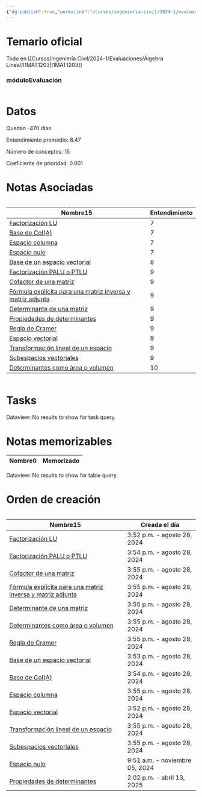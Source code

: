 ```yaml
---
{"dg-publish":true,"permalink":"/cursos/ingenieria-civil/2024-1/evaluaciones/algebra-lineal/i2-mat-1203/","tags":["evaluación"]}
---
```


# Temario oficial

Todo en [[Cursos/Ingeniería Civil/2024-1/Evaluaciones/Álgebra Lineal/I1MAT1203\|I1MAT1203]]

<h3><span>móduloEvaluación</span></h3><p><span><div class="block-language-dataviewjs node-insert-event" style="overflow-x: auto;"><h1 dir="auto"><span>Datos</span></h1><p dir="auto"><span>Quedan -470 días</span></p><p dir="auto"><span>Entendimiento promedio: 8.47</span></p><p dir="auto"><span>Número de conceptos: 15</span></p><p dir="auto"><span>Coeficiente de prioridad: 0.001</span></p><h1 dir="auto"><span>Notas Asociadas</span></h1><div dir="auto" style="overflow-x: auto;"><table class="dataview table-view-table"><thead class="table-view-thead"><tr class="table-view-tr-header"><th class="table-view-th" dir="auto"><span>Nombre</span><span class="dataview small-text">15</span></th><th class="table-view-th" dir="auto"><span>Entendimiento</span></th></tr></thead><tbody class="table-view-tbody"><tr><td dir="auto"><span><a data-tooltip-position="top" aria-label="Cursos/Ingeniería Civil/2024-1/Álgebra Lineal/3 Álgebra de Matrices/Factorización LU.md" data-href="Cursos/Ingeniería Civil/2024-1/Álgebra Lineal/3 Álgebra de Matrices/Factorización LU.md" href="Cursos/Ingeniería Civil/2024-1/Álgebra Lineal/3 Álgebra de Matrices/Factorización LU.md" class="original-internal-link" target="_blank" rel="noopener nofollow" style="display: none;">Factorización LU</a><a data-tooltip-position="top" aria-label="Cursos/Ingeniería Civil/2024-1/Álgebra Lineal/3 Álgebra de Matrices/Factorización LU.md" data-href="Cursos/Ingeniería Civil/2024-1/Álgebra Lineal/3 Álgebra de Matrices/Factorización LU.md" href="Cursos/Ingeniería Civil/2024-1/Álgebra Lineal/3 Álgebra de Matrices/Factorización LU.md" class="internal-link mathLink-internal-link" target="_blank" rel="noopener nofollow">Factorización LU</a></span></td><td dir="auto"><span>7</span></td></tr><tr><td dir="auto"><span><a data-tooltip-position="top" aria-label="Cursos/Ingeniería Civil/2024-1/Álgebra Lineal/5 Subespacios y Dimension/Base de Col(A).md" data-href="Cursos/Ingeniería Civil/2024-1/Álgebra Lineal/5 Subespacios y Dimension/Base de Col(A).md" href="Cursos/Ingeniería Civil/2024-1/Álgebra Lineal/5 Subespacios y Dimension/Base de Col(A).md" class="original-internal-link" target="_blank" rel="noopener nofollow" style="display: none;">Base de Col(A)</a><a data-tooltip-position="top" aria-label="Cursos/Ingeniería Civil/2024-1/Álgebra Lineal/5 Subespacios y Dimension/Base de Col(A).md" data-href="Cursos/Ingeniería Civil/2024-1/Álgebra Lineal/5 Subespacios y Dimension/Base de Col(A).md" href="Cursos/Ingeniería Civil/2024-1/Álgebra Lineal/5 Subespacios y Dimension/Base de Col(A).md" class="internal-link mathLink-internal-link" target="_blank" rel="noopener nofollow">Base de Col(A)</a></span></td><td dir="auto"><span>7</span></td></tr><tr><td dir="auto"><span><a data-tooltip-position="top" aria-label="Cursos/Ingeniería Civil/2024-1/Álgebra Lineal/5 Subespacios y Dimension/Espacio columna.md" data-href="Cursos/Ingeniería Civil/2024-1/Álgebra Lineal/5 Subespacios y Dimension/Espacio columna.md" href="Cursos/Ingeniería Civil/2024-1/Álgebra Lineal/5 Subespacios y Dimension/Espacio columna.md" class="original-internal-link" target="_blank" rel="noopener nofollow" style="display: none;">Espacio columna</a><a data-tooltip-position="top" aria-label="Cursos/Ingeniería Civil/2024-1/Álgebra Lineal/5 Subespacios y Dimension/Espacio columna.md" data-href="Cursos/Ingeniería Civil/2024-1/Álgebra Lineal/5 Subespacios y Dimension/Espacio columna.md" href="Cursos/Ingeniería Civil/2024-1/Álgebra Lineal/5 Subespacios y Dimension/Espacio columna.md" class="internal-link mathLink-internal-link" target="_blank" rel="noopener nofollow">Espacio columna</a></span></td><td dir="auto"><span>7</span></td></tr><tr><td dir="auto"><span><a data-tooltip-position="top" aria-label="Cursos/Ingeniería Civil/2024-1/Álgebra Lineal/5 Subespacios y Dimension/Espacio nulo.md" data-href="Cursos/Ingeniería Civil/2024-1/Álgebra Lineal/5 Subespacios y Dimension/Espacio nulo.md" href="Cursos/Ingeniería Civil/2024-1/Álgebra Lineal/5 Subespacios y Dimension/Espacio nulo.md" class="original-internal-link" target="_blank" rel="noopener nofollow" style="display: none;">Espacio nulo</a><a data-tooltip-position="top" aria-label="Cursos/Ingeniería Civil/2024-1/Álgebra Lineal/5 Subespacios y Dimension/Espacio nulo.md" data-href="Cursos/Ingeniería Civil/2024-1/Álgebra Lineal/5 Subespacios y Dimension/Espacio nulo.md" href="Cursos/Ingeniería Civil/2024-1/Álgebra Lineal/5 Subespacios y Dimension/Espacio nulo.md" class="internal-link mathLink-internal-link" target="_blank" rel="noopener nofollow">Espacio nulo</a></span></td><td dir="auto"><span>7</span></td></tr><tr><td dir="auto"><span><a data-tooltip-position="top" aria-label="Cursos/Ingeniería Civil/2024-1/Álgebra Lineal/5 Subespacios y Dimension/Base de un espacio vectorial.md" data-href="Cursos/Ingeniería Civil/2024-1/Álgebra Lineal/5 Subespacios y Dimension/Base de un espacio vectorial.md" href="Cursos/Ingeniería Civil/2024-1/Álgebra Lineal/5 Subespacios y Dimension/Base de un espacio vectorial.md" class="original-internal-link" target="_blank" rel="noopener nofollow" style="display: none;">Base de un espacio vectorial</a><a data-tooltip-position="top" aria-label="Cursos/Ingeniería Civil/2024-1/Álgebra Lineal/5 Subespacios y Dimension/Base de un espacio vectorial.md" data-href="Cursos/Ingeniería Civil/2024-1/Álgebra Lineal/5 Subespacios y Dimension/Base de un espacio vectorial.md" href="Cursos/Ingeniería Civil/2024-1/Álgebra Lineal/5 Subespacios y Dimension/Base de un espacio vectorial.md" class="internal-link mathLink-internal-link" target="_blank" rel="noopener nofollow">Base de un espacio vectorial</a></span></td><td dir="auto"><span>8</span></td></tr><tr><td dir="auto"><span><a data-tooltip-position="top" aria-label="Cursos/Ingeniería Civil/2024-1/Álgebra Lineal/3 Álgebra de Matrices/Factorización PALU o PTLU.md" data-href="Cursos/Ingeniería Civil/2024-1/Álgebra Lineal/3 Álgebra de Matrices/Factorización PALU o PTLU.md" href="Cursos/Ingeniería Civil/2024-1/Álgebra Lineal/3 Álgebra de Matrices/Factorización PALU o PTLU.md" class="original-internal-link" target="_blank" rel="noopener nofollow" style="display: none;">Factorización PALU o PTLU</a><a data-tooltip-position="top" aria-label="Cursos/Ingeniería Civil/2024-1/Álgebra Lineal/3 Álgebra de Matrices/Factorización PALU o PTLU.md" data-href="Cursos/Ingeniería Civil/2024-1/Álgebra Lineal/3 Álgebra de Matrices/Factorización PALU o PTLU.md" href="Cursos/Ingeniería Civil/2024-1/Álgebra Lineal/3 Álgebra de Matrices/Factorización PALU o PTLU.md" class="internal-link mathLink-internal-link" target="_blank" rel="noopener nofollow">Factorización PALU o PTLU</a></span></td><td dir="auto"><span>9</span></td></tr><tr><td dir="auto"><span><a data-tooltip-position="top" aria-label="Cursos/Ingeniería Civil/2024-1/Álgebra Lineal/4 Determinantes/Cofactor de una matriz.md" data-href="Cursos/Ingeniería Civil/2024-1/Álgebra Lineal/4 Determinantes/Cofactor de una matriz.md" href="Cursos/Ingeniería Civil/2024-1/Álgebra Lineal/4 Determinantes/Cofactor de una matriz.md" class="original-internal-link" target="_blank" rel="noopener nofollow" style="display: none;">Cofactor de una matriz</a><a data-tooltip-position="top" aria-label="Cursos/Ingeniería Civil/2024-1/Álgebra Lineal/4 Determinantes/Cofactor de una matriz.md" data-href="Cursos/Ingeniería Civil/2024-1/Álgebra Lineal/4 Determinantes/Cofactor de una matriz.md" href="Cursos/Ingeniería Civil/2024-1/Álgebra Lineal/4 Determinantes/Cofactor de una matriz.md" class="internal-link mathLink-internal-link" target="_blank" rel="noopener nofollow">Cofactor de una matriz</a></span></td><td dir="auto"><span>9</span></td></tr><tr><td dir="auto"><span><a data-tooltip-position="top" aria-label="Cursos/Ingeniería Civil/2024-1/Álgebra Lineal/4 Determinantes/Fórmula explícita para una matriz inversa y matriz adjunta.md" data-href="Cursos/Ingeniería Civil/2024-1/Álgebra Lineal/4 Determinantes/Fórmula explícita para una matriz inversa y matriz adjunta.md" href="Cursos/Ingeniería Civil/2024-1/Álgebra Lineal/4 Determinantes/Fórmula explícita para una matriz inversa y matriz adjunta.md" class="original-internal-link" target="_blank" rel="noopener nofollow" style="display: none;">Fórmula explícita para una matriz inversa y matriz adjunta</a><a data-tooltip-position="top" aria-label="Cursos/Ingeniería Civil/2024-1/Álgebra Lineal/4 Determinantes/Fórmula explícita para una matriz inversa y matriz adjunta.md" data-href="Cursos/Ingeniería Civil/2024-1/Álgebra Lineal/4 Determinantes/Fórmula explícita para una matriz inversa y matriz adjunta.md" href="Cursos/Ingeniería Civil/2024-1/Álgebra Lineal/4 Determinantes/Fórmula explícita para una matriz inversa y matriz adjunta.md" class="internal-link mathLink-internal-link" target="_blank" rel="noopener nofollow">Fórmula explícita para una matriz inversa y matriz adjunta</a></span></td><td dir="auto"><span>9</span></td></tr><tr><td dir="auto"><span><a data-tooltip-position="top" aria-label="Cursos/Ingeniería Civil/2024-1/Álgebra Lineal/4 Determinantes/Determinante de una matriz.md" data-href="Cursos/Ingeniería Civil/2024-1/Álgebra Lineal/4 Determinantes/Determinante de una matriz.md" href="Cursos/Ingeniería Civil/2024-1/Álgebra Lineal/4 Determinantes/Determinante de una matriz.md" class="original-internal-link" target="_blank" rel="noopener nofollow" style="display: none;">Determinante de una matriz</a><a data-tooltip-position="top" aria-label="Cursos/Ingeniería Civil/2024-1/Álgebra Lineal/4 Determinantes/Determinante de una matriz.md" data-href="Cursos/Ingeniería Civil/2024-1/Álgebra Lineal/4 Determinantes/Determinante de una matriz.md" href="Cursos/Ingeniería Civil/2024-1/Álgebra Lineal/4 Determinantes/Determinante de una matriz.md" class="internal-link mathLink-internal-link" target="_blank" rel="noopener nofollow">Determinante de una matriz</a></span></td><td dir="auto"><span>9</span></td></tr><tr><td dir="auto"><span><a data-tooltip-position="top" aria-label="Cursos/Ingeniería Civil/2024-1/Álgebra Lineal/4 Determinantes/Propiedades de determinantes.md" data-href="Cursos/Ingeniería Civil/2024-1/Álgebra Lineal/4 Determinantes/Propiedades de determinantes.md" href="Cursos/Ingeniería Civil/2024-1/Álgebra Lineal/4 Determinantes/Propiedades de determinantes.md" class="original-internal-link" target="_blank" rel="noopener nofollow" style="display: none;">Propiedades de determinantes</a><a data-tooltip-position="top" aria-label="Cursos/Ingeniería Civil/2024-1/Álgebra Lineal/4 Determinantes/Propiedades de determinantes.md" data-href="Cursos/Ingeniería Civil/2024-1/Álgebra Lineal/4 Determinantes/Propiedades de determinantes.md" href="Cursos/Ingeniería Civil/2024-1/Álgebra Lineal/4 Determinantes/Propiedades de determinantes.md" class="internal-link mathLink-internal-link" target="_blank" rel="noopener nofollow">Propiedades de determinantes</a></span></td><td dir="auto"><span>9</span></td></tr><tr><td dir="auto"><span><a data-tooltip-position="top" aria-label="Cursos/Ingeniería Civil/2024-1/Álgebra Lineal/4 Determinantes/Regla de Cramer.md" data-href="Cursos/Ingeniería Civil/2024-1/Álgebra Lineal/4 Determinantes/Regla de Cramer.md" href="Cursos/Ingeniería Civil/2024-1/Álgebra Lineal/4 Determinantes/Regla de Cramer.md" class="original-internal-link" target="_blank" rel="noopener nofollow" style="display: none;">Regla de Cramer</a><a data-tooltip-position="top" aria-label="Cursos/Ingeniería Civil/2024-1/Álgebra Lineal/4 Determinantes/Regla de Cramer.md" data-href="Cursos/Ingeniería Civil/2024-1/Álgebra Lineal/4 Determinantes/Regla de Cramer.md" href="Cursos/Ingeniería Civil/2024-1/Álgebra Lineal/4 Determinantes/Regla de Cramer.md" class="internal-link mathLink-internal-link" target="_blank" rel="noopener nofollow">Regla de Cramer</a></span></td><td dir="auto"><span>9</span></td></tr><tr><td dir="auto"><span><a data-tooltip-position="top" aria-label="Cursos/Ingeniería Civil/2024-1/Álgebra Lineal/5 Subespacios y Dimension/Espacio vectorial.md" data-href="Cursos/Ingeniería Civil/2024-1/Álgebra Lineal/5 Subespacios y Dimension/Espacio vectorial.md" href="Cursos/Ingeniería Civil/2024-1/Álgebra Lineal/5 Subespacios y Dimension/Espacio vectorial.md" class="original-internal-link" target="_blank" rel="noopener nofollow" style="display: none;">Espacio vectorial</a><a data-tooltip-position="top" aria-label="Cursos/Ingeniería Civil/2024-1/Álgebra Lineal/5 Subespacios y Dimension/Espacio vectorial.md" data-href="Cursos/Ingeniería Civil/2024-1/Álgebra Lineal/5 Subespacios y Dimension/Espacio vectorial.md" href="Cursos/Ingeniería Civil/2024-1/Álgebra Lineal/5 Subespacios y Dimension/Espacio vectorial.md" class="internal-link mathLink-internal-link" target="_blank" rel="noopener nofollow">Espacio vectorial</a></span></td><td dir="auto"><span>9</span></td></tr><tr><td dir="auto"><span><a data-tooltip-position="top" aria-label="Cursos/Ingeniería Civil/2024-1/Álgebra Lineal/5 Subespacios y Dimension/Transformación lineal de un espacio.md" data-href="Cursos/Ingeniería Civil/2024-1/Álgebra Lineal/5 Subespacios y Dimension/Transformación lineal de un espacio.md" href="Cursos/Ingeniería Civil/2024-1/Álgebra Lineal/5 Subespacios y Dimension/Transformación lineal de un espacio.md" class="original-internal-link" target="_blank" rel="noopener nofollow" style="display: none;">Transformación lineal de un espacio</a><a data-tooltip-position="top" aria-label="Cursos/Ingeniería Civil/2024-1/Álgebra Lineal/5 Subespacios y Dimension/Transformación lineal de un espacio.md" data-href="Cursos/Ingeniería Civil/2024-1/Álgebra Lineal/5 Subespacios y Dimension/Transformación lineal de un espacio.md" href="Cursos/Ingeniería Civil/2024-1/Álgebra Lineal/5 Subespacios y Dimension/Transformación lineal de un espacio.md" class="internal-link mathLink-internal-link" target="_blank" rel="noopener nofollow">Transformación lineal de un espacio</a></span></td><td dir="auto"><span>9</span></td></tr><tr><td dir="auto"><span><a data-tooltip-position="top" aria-label="Cursos/Ingeniería Civil/2024-1/Álgebra Lineal/5 Subespacios y Dimension/Subespacios vectoriales.md" data-href="Cursos/Ingeniería Civil/2024-1/Álgebra Lineal/5 Subespacios y Dimension/Subespacios vectoriales.md" href="Cursos/Ingeniería Civil/2024-1/Álgebra Lineal/5 Subespacios y Dimension/Subespacios vectoriales.md" class="original-internal-link" target="_blank" rel="noopener nofollow" style="display: none;">Subespacios vectoriales</a><a data-tooltip-position="top" aria-label="Cursos/Ingeniería Civil/2024-1/Álgebra Lineal/5 Subespacios y Dimension/Subespacios vectoriales.md" data-href="Cursos/Ingeniería Civil/2024-1/Álgebra Lineal/5 Subespacios y Dimension/Subespacios vectoriales.md" href="Cursos/Ingeniería Civil/2024-1/Álgebra Lineal/5 Subespacios y Dimension/Subespacios vectoriales.md" class="internal-link mathLink-internal-link" target="_blank" rel="noopener nofollow">Subespacios vectoriales</a></span></td><td dir="auto"><span>9</span></td></tr><tr><td dir="auto"><span><a data-tooltip-position="top" aria-label="Cursos/Ingeniería Civil/2024-1/Álgebra Lineal/4 Determinantes/Determinantes como área o volumen.md" data-href="Cursos/Ingeniería Civil/2024-1/Álgebra Lineal/4 Determinantes/Determinantes como área o volumen.md" href="Cursos/Ingeniería Civil/2024-1/Álgebra Lineal/4 Determinantes/Determinantes como área o volumen.md" class="original-internal-link" target="_blank" rel="noopener nofollow" style="display: none;">Determinantes como área o volumen</a><a data-tooltip-position="top" aria-label="Cursos/Ingeniería Civil/2024-1/Álgebra Lineal/4 Determinantes/Determinantes como área o volumen.md" data-href="Cursos/Ingeniería Civil/2024-1/Álgebra Lineal/4 Determinantes/Determinantes como área o volumen.md" href="Cursos/Ingeniería Civil/2024-1/Álgebra Lineal/4 Determinantes/Determinantes como área o volumen.md" class="internal-link mathLink-internal-link" target="_blank" rel="noopener nofollow">Determinantes como área o volumen</a></span></td><td dir="auto"><span>10</span></td></tr></tbody></table></div><h1 dir="auto"><span>Tasks</span></h1><div><div class="dataview dataview-error-box"><p class="dataview dataview-error-message" dir="auto">Dataview: No results to show for task query.</p></div></div><h1 dir="auto"><span>Notas memorizables</span></h1><div><table class="dataview table-view-table"><thead class="table-view-thead"><tr class="table-view-tr-header"><th class="table-view-th"><span>Nombre</span><span class="dataview small-text">0</span></th><th class="table-view-th"><span>Memorizado</span></th></tr></thead><tbody class="table-view-tbody"></tbody></table><div class="dataview dataview-error-box"><p class="dataview dataview-error-message" dir="auto">Dataview: No results to show for table query.</p></div></div><h1 dir="auto"><span>Orden de creación</span></h1><div dir="auto" style="overflow-x: auto;"><table class="dataview table-view-table"><thead class="table-view-thead"><tr class="table-view-tr-header"><th class="table-view-th" dir="auto"><span>Nombre</span><span class="dataview small-text">15</span></th><th class="table-view-th" dir="auto"><span>Creada el día</span></th></tr></thead><tbody class="table-view-tbody"><tr><td dir="auto"><span><a data-tooltip-position="top" aria-label="Cursos/Ingeniería Civil/2024-1/Álgebra Lineal/3 Álgebra de Matrices/Factorización LU.md" data-href="Cursos/Ingeniería Civil/2024-1/Álgebra Lineal/3 Álgebra de Matrices/Factorización LU.md" href="Cursos/Ingeniería Civil/2024-1/Álgebra Lineal/3 Álgebra de Matrices/Factorización LU.md" class="original-internal-link" target="_blank" rel="noopener nofollow" style="display: none;">Factorización LU</a><a data-tooltip-position="top" aria-label="Cursos/Ingeniería Civil/2024-1/Álgebra Lineal/3 Álgebra de Matrices/Factorización LU.md" data-href="Cursos/Ingeniería Civil/2024-1/Álgebra Lineal/3 Álgebra de Matrices/Factorización LU.md" href="Cursos/Ingeniería Civil/2024-1/Álgebra Lineal/3 Álgebra de Matrices/Factorización LU.md" class="internal-link mathLink-internal-link" target="_blank" rel="noopener nofollow">Factorización LU</a></span></td><td dir="ltr">3:52 p.m. - agosto 28, 2024</td></tr><tr><td dir="auto"><span><a data-tooltip-position="top" aria-label="Cursos/Ingeniería Civil/2024-1/Álgebra Lineal/3 Álgebra de Matrices/Factorización PALU o PTLU.md" data-href="Cursos/Ingeniería Civil/2024-1/Álgebra Lineal/3 Álgebra de Matrices/Factorización PALU o PTLU.md" href="Cursos/Ingeniería Civil/2024-1/Álgebra Lineal/3 Álgebra de Matrices/Factorización PALU o PTLU.md" class="original-internal-link" target="_blank" rel="noopener nofollow" style="display: none;">Factorización PALU o PTLU</a><a data-tooltip-position="top" aria-label="Cursos/Ingeniería Civil/2024-1/Álgebra Lineal/3 Álgebra de Matrices/Factorización PALU o PTLU.md" data-href="Cursos/Ingeniería Civil/2024-1/Álgebra Lineal/3 Álgebra de Matrices/Factorización PALU o PTLU.md" href="Cursos/Ingeniería Civil/2024-1/Álgebra Lineal/3 Álgebra de Matrices/Factorización PALU o PTLU.md" class="internal-link mathLink-internal-link" target="_blank" rel="noopener nofollow">Factorización PALU o PTLU</a></span></td><td dir="ltr">3:54 p.m. - agosto 28, 2024</td></tr><tr><td dir="auto"><span><a data-tooltip-position="top" aria-label="Cursos/Ingeniería Civil/2024-1/Álgebra Lineal/4 Determinantes/Cofactor de una matriz.md" data-href="Cursos/Ingeniería Civil/2024-1/Álgebra Lineal/4 Determinantes/Cofactor de una matriz.md" href="Cursos/Ingeniería Civil/2024-1/Álgebra Lineal/4 Determinantes/Cofactor de una matriz.md" class="original-internal-link" target="_blank" rel="noopener nofollow" style="display: none;">Cofactor de una matriz</a><a data-tooltip-position="top" aria-label="Cursos/Ingeniería Civil/2024-1/Álgebra Lineal/4 Determinantes/Cofactor de una matriz.md" data-href="Cursos/Ingeniería Civil/2024-1/Álgebra Lineal/4 Determinantes/Cofactor de una matriz.md" href="Cursos/Ingeniería Civil/2024-1/Álgebra Lineal/4 Determinantes/Cofactor de una matriz.md" class="internal-link mathLink-internal-link" target="_blank" rel="noopener nofollow">Cofactor de una matriz</a></span></td><td dir="ltr">3:55 p.m. - agosto 28, 2024</td></tr><tr><td dir="auto"><span><a data-tooltip-position="top" aria-label="Cursos/Ingeniería Civil/2024-1/Álgebra Lineal/4 Determinantes/Fórmula explícita para una matriz inversa y matriz adjunta.md" data-href="Cursos/Ingeniería Civil/2024-1/Álgebra Lineal/4 Determinantes/Fórmula explícita para una matriz inversa y matriz adjunta.md" href="Cursos/Ingeniería Civil/2024-1/Álgebra Lineal/4 Determinantes/Fórmula explícita para una matriz inversa y matriz adjunta.md" class="original-internal-link" target="_blank" rel="noopener nofollow" style="display: none;">Fórmula explícita para una matriz inversa y matriz adjunta</a><a data-tooltip-position="top" aria-label="Cursos/Ingeniería Civil/2024-1/Álgebra Lineal/4 Determinantes/Fórmula explícita para una matriz inversa y matriz adjunta.md" data-href="Cursos/Ingeniería Civil/2024-1/Álgebra Lineal/4 Determinantes/Fórmula explícita para una matriz inversa y matriz adjunta.md" href="Cursos/Ingeniería Civil/2024-1/Álgebra Lineal/4 Determinantes/Fórmula explícita para una matriz inversa y matriz adjunta.md" class="internal-link mathLink-internal-link" target="_blank" rel="noopener nofollow">Fórmula explícita para una matriz inversa y matriz adjunta</a></span></td><td dir="ltr">3:55 p.m. - agosto 28, 2024</td></tr><tr><td dir="auto"><span><a data-tooltip-position="top" aria-label="Cursos/Ingeniería Civil/2024-1/Álgebra Lineal/4 Determinantes/Determinante de una matriz.md" data-href="Cursos/Ingeniería Civil/2024-1/Álgebra Lineal/4 Determinantes/Determinante de una matriz.md" href="Cursos/Ingeniería Civil/2024-1/Álgebra Lineal/4 Determinantes/Determinante de una matriz.md" class="original-internal-link" target="_blank" rel="noopener nofollow" style="display: none;">Determinante de una matriz</a><a data-tooltip-position="top" aria-label="Cursos/Ingeniería Civil/2024-1/Álgebra Lineal/4 Determinantes/Determinante de una matriz.md" data-href="Cursos/Ingeniería Civil/2024-1/Álgebra Lineal/4 Determinantes/Determinante de una matriz.md" href="Cursos/Ingeniería Civil/2024-1/Álgebra Lineal/4 Determinantes/Determinante de una matriz.md" class="internal-link mathLink-internal-link" target="_blank" rel="noopener nofollow">Determinante de una matriz</a></span></td><td dir="ltr">3:55 p.m. - agosto 28, 2024</td></tr><tr><td dir="auto"><span><a data-tooltip-position="top" aria-label="Cursos/Ingeniería Civil/2024-1/Álgebra Lineal/4 Determinantes/Determinantes como área o volumen.md" data-href="Cursos/Ingeniería Civil/2024-1/Álgebra Lineal/4 Determinantes/Determinantes como área o volumen.md" href="Cursos/Ingeniería Civil/2024-1/Álgebra Lineal/4 Determinantes/Determinantes como área o volumen.md" class="original-internal-link" target="_blank" rel="noopener nofollow" style="display: none;">Determinantes como área o volumen</a><a data-tooltip-position="top" aria-label="Cursos/Ingeniería Civil/2024-1/Álgebra Lineal/4 Determinantes/Determinantes como área o volumen.md" data-href="Cursos/Ingeniería Civil/2024-1/Álgebra Lineal/4 Determinantes/Determinantes como área o volumen.md" href="Cursos/Ingeniería Civil/2024-1/Álgebra Lineal/4 Determinantes/Determinantes como área o volumen.md" class="internal-link mathLink-internal-link" target="_blank" rel="noopener nofollow">Determinantes como área o volumen</a></span></td><td dir="ltr">3:55 p.m. - agosto 28, 2024</td></tr><tr><td dir="auto"><span><a data-tooltip-position="top" aria-label="Cursos/Ingeniería Civil/2024-1/Álgebra Lineal/4 Determinantes/Regla de Cramer.md" data-href="Cursos/Ingeniería Civil/2024-1/Álgebra Lineal/4 Determinantes/Regla de Cramer.md" href="Cursos/Ingeniería Civil/2024-1/Álgebra Lineal/4 Determinantes/Regla de Cramer.md" class="original-internal-link" target="_blank" rel="noopener nofollow" style="display: none;">Regla de Cramer</a><a data-tooltip-position="top" aria-label="Cursos/Ingeniería Civil/2024-1/Álgebra Lineal/4 Determinantes/Regla de Cramer.md" data-href="Cursos/Ingeniería Civil/2024-1/Álgebra Lineal/4 Determinantes/Regla de Cramer.md" href="Cursos/Ingeniería Civil/2024-1/Álgebra Lineal/4 Determinantes/Regla de Cramer.md" class="internal-link mathLink-internal-link" target="_blank" rel="noopener nofollow">Regla de Cramer</a></span></td><td dir="ltr">3:55 p.m. - agosto 28, 2024</td></tr><tr><td dir="auto"><span><a data-tooltip-position="top" aria-label="Cursos/Ingeniería Civil/2024-1/Álgebra Lineal/5 Subespacios y Dimension/Base de un espacio vectorial.md" data-href="Cursos/Ingeniería Civil/2024-1/Álgebra Lineal/5 Subespacios y Dimension/Base de un espacio vectorial.md" href="Cursos/Ingeniería Civil/2024-1/Álgebra Lineal/5 Subespacios y Dimension/Base de un espacio vectorial.md" class="original-internal-link" target="_blank" rel="noopener nofollow" style="display: none;">Base de un espacio vectorial</a><a data-tooltip-position="top" aria-label="Cursos/Ingeniería Civil/2024-1/Álgebra Lineal/5 Subespacios y Dimension/Base de un espacio vectorial.md" data-href="Cursos/Ingeniería Civil/2024-1/Álgebra Lineal/5 Subespacios y Dimension/Base de un espacio vectorial.md" href="Cursos/Ingeniería Civil/2024-1/Álgebra Lineal/5 Subespacios y Dimension/Base de un espacio vectorial.md" class="internal-link mathLink-internal-link" target="_blank" rel="noopener nofollow">Base de un espacio vectorial</a></span></td><td dir="ltr">3:53 p.m. - agosto 28, 2024</td></tr><tr><td dir="auto"><span><a data-tooltip-position="top" aria-label="Cursos/Ingeniería Civil/2024-1/Álgebra Lineal/5 Subespacios y Dimension/Base de Col(A).md" data-href="Cursos/Ingeniería Civil/2024-1/Álgebra Lineal/5 Subespacios y Dimension/Base de Col(A).md" href="Cursos/Ingeniería Civil/2024-1/Álgebra Lineal/5 Subespacios y Dimension/Base de Col(A).md" class="original-internal-link" target="_blank" rel="noopener nofollow" style="display: none;">Base de Col(A)</a><a data-tooltip-position="top" aria-label="Cursos/Ingeniería Civil/2024-1/Álgebra Lineal/5 Subespacios y Dimension/Base de Col(A).md" data-href="Cursos/Ingeniería Civil/2024-1/Álgebra Lineal/5 Subespacios y Dimension/Base de Col(A).md" href="Cursos/Ingeniería Civil/2024-1/Álgebra Lineal/5 Subespacios y Dimension/Base de Col(A).md" class="internal-link mathLink-internal-link" target="_blank" rel="noopener nofollow">Base de Col(A)</a></span></td><td dir="ltr">3:54 p.m. - agosto 28, 2024</td></tr><tr><td dir="auto"><span><a data-tooltip-position="top" aria-label="Cursos/Ingeniería Civil/2024-1/Álgebra Lineal/5 Subespacios y Dimension/Espacio columna.md" data-href="Cursos/Ingeniería Civil/2024-1/Álgebra Lineal/5 Subespacios y Dimension/Espacio columna.md" href="Cursos/Ingeniería Civil/2024-1/Álgebra Lineal/5 Subespacios y Dimension/Espacio columna.md" class="original-internal-link" target="_blank" rel="noopener nofollow" style="display: none;">Espacio columna</a><a data-tooltip-position="top" aria-label="Cursos/Ingeniería Civil/2024-1/Álgebra Lineal/5 Subespacios y Dimension/Espacio columna.md" data-href="Cursos/Ingeniería Civil/2024-1/Álgebra Lineal/5 Subespacios y Dimension/Espacio columna.md" href="Cursos/Ingeniería Civil/2024-1/Álgebra Lineal/5 Subespacios y Dimension/Espacio columna.md" class="internal-link mathLink-internal-link" target="_blank" rel="noopener nofollow">Espacio columna</a></span></td><td dir="ltr">3:55 p.m. - agosto 28, 2024</td></tr><tr><td dir="auto"><span><a data-tooltip-position="top" aria-label="Cursos/Ingeniería Civil/2024-1/Álgebra Lineal/5 Subespacios y Dimension/Espacio vectorial.md" data-href="Cursos/Ingeniería Civil/2024-1/Álgebra Lineal/5 Subespacios y Dimension/Espacio vectorial.md" href="Cursos/Ingeniería Civil/2024-1/Álgebra Lineal/5 Subespacios y Dimension/Espacio vectorial.md" class="original-internal-link" target="_blank" rel="noopener nofollow" style="display: none;">Espacio vectorial</a><a data-tooltip-position="top" aria-label="Cursos/Ingeniería Civil/2024-1/Álgebra Lineal/5 Subespacios y Dimension/Espacio vectorial.md" data-href="Cursos/Ingeniería Civil/2024-1/Álgebra Lineal/5 Subespacios y Dimension/Espacio vectorial.md" href="Cursos/Ingeniería Civil/2024-1/Álgebra Lineal/5 Subespacios y Dimension/Espacio vectorial.md" class="internal-link mathLink-internal-link" target="_blank" rel="noopener nofollow">Espacio vectorial</a></span></td><td dir="ltr">3:52 p.m. - agosto 28, 2024</td></tr><tr><td dir="auto"><span><a data-tooltip-position="top" aria-label="Cursos/Ingeniería Civil/2024-1/Álgebra Lineal/5 Subespacios y Dimension/Transformación lineal de un espacio.md" data-href="Cursos/Ingeniería Civil/2024-1/Álgebra Lineal/5 Subespacios y Dimension/Transformación lineal de un espacio.md" href="Cursos/Ingeniería Civil/2024-1/Álgebra Lineal/5 Subespacios y Dimension/Transformación lineal de un espacio.md" class="original-internal-link" target="_blank" rel="noopener nofollow" style="display: none;">Transformación lineal de un espacio</a><a data-tooltip-position="top" aria-label="Cursos/Ingeniería Civil/2024-1/Álgebra Lineal/5 Subespacios y Dimension/Transformación lineal de un espacio.md" data-href="Cursos/Ingeniería Civil/2024-1/Álgebra Lineal/5 Subespacios y Dimension/Transformación lineal de un espacio.md" href="Cursos/Ingeniería Civil/2024-1/Álgebra Lineal/5 Subespacios y Dimension/Transformación lineal de un espacio.md" class="internal-link mathLink-internal-link" target="_blank" rel="noopener nofollow">Transformación lineal de un espacio</a></span></td><td dir="ltr">3:55 p.m. - agosto 28, 2024</td></tr><tr><td dir="auto"><span><a data-tooltip-position="top" aria-label="Cursos/Ingeniería Civil/2024-1/Álgebra Lineal/5 Subespacios y Dimension/Subespacios vectoriales.md" data-href="Cursos/Ingeniería Civil/2024-1/Álgebra Lineal/5 Subespacios y Dimension/Subespacios vectoriales.md" href="Cursos/Ingeniería Civil/2024-1/Álgebra Lineal/5 Subespacios y Dimension/Subespacios vectoriales.md" class="original-internal-link" target="_blank" rel="noopener nofollow" style="display: none;">Subespacios vectoriales</a><a data-tooltip-position="top" aria-label="Cursos/Ingeniería Civil/2024-1/Álgebra Lineal/5 Subespacios y Dimension/Subespacios vectoriales.md" data-href="Cursos/Ingeniería Civil/2024-1/Álgebra Lineal/5 Subespacios y Dimension/Subespacios vectoriales.md" href="Cursos/Ingeniería Civil/2024-1/Álgebra Lineal/5 Subespacios y Dimension/Subespacios vectoriales.md" class="internal-link mathLink-internal-link" target="_blank" rel="noopener nofollow">Subespacios vectoriales</a></span></td><td dir="ltr">3:55 p.m. - agosto 28, 2024</td></tr><tr><td dir="auto"><span><a data-tooltip-position="top" aria-label="Cursos/Ingeniería Civil/2024-1/Álgebra Lineal/5 Subespacios y Dimension/Espacio nulo.md" data-href="Cursos/Ingeniería Civil/2024-1/Álgebra Lineal/5 Subespacios y Dimension/Espacio nulo.md" href="Cursos/Ingeniería Civil/2024-1/Álgebra Lineal/5 Subespacios y Dimension/Espacio nulo.md" class="original-internal-link" target="_blank" rel="noopener nofollow" style="display: none;">Espacio nulo</a><a data-tooltip-position="top" aria-label="Cursos/Ingeniería Civil/2024-1/Álgebra Lineal/5 Subespacios y Dimension/Espacio nulo.md" data-href="Cursos/Ingeniería Civil/2024-1/Álgebra Lineal/5 Subespacios y Dimension/Espacio nulo.md" href="Cursos/Ingeniería Civil/2024-1/Álgebra Lineal/5 Subespacios y Dimension/Espacio nulo.md" class="internal-link mathLink-internal-link" target="_blank" rel="noopener nofollow">Espacio nulo</a></span></td><td dir="ltr">9:51 a.m. - noviembre 05, 2024</td></tr><tr><td dir="auto"><span><a data-tooltip-position="top" aria-label="Cursos/Ingeniería Civil/2024-1/Álgebra Lineal/4 Determinantes/Propiedades de determinantes.md" data-href="Cursos/Ingeniería Civil/2024-1/Álgebra Lineal/4 Determinantes/Propiedades de determinantes.md" href="Cursos/Ingeniería Civil/2024-1/Álgebra Lineal/4 Determinantes/Propiedades de determinantes.md" class="original-internal-link" target="_blank" rel="noopener nofollow" style="display: none;">Propiedades de determinantes</a><a data-tooltip-position="top" aria-label="Cursos/Ingeniería Civil/2024-1/Álgebra Lineal/4 Determinantes/Propiedades de determinantes.md" data-href="Cursos/Ingeniería Civil/2024-1/Álgebra Lineal/4 Determinantes/Propiedades de determinantes.md" href="Cursos/Ingeniería Civil/2024-1/Álgebra Lineal/4 Determinantes/Propiedades de determinantes.md" class="internal-link mathLink-internal-link" target="_blank" rel="noopener nofollow">Propiedades de determinantes</a></span></td><td dir="ltr">2:02 p.m. - abril 13, 2025</td></tr></tbody></table></div></div></span></p>

